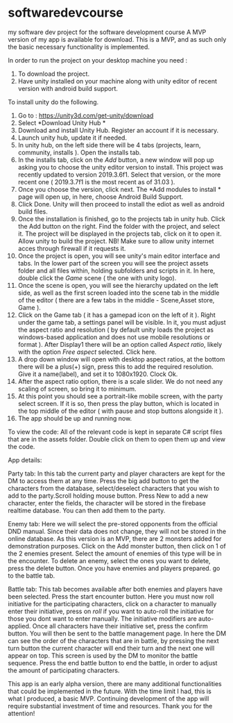 # softwaredevcourse
my software dev project for the software development course 
A MVP version of my app is available for download. This is a MVP, and as such only the basic necessary functionality is implemented.

In order to run the project on your desktop machine you need :
1) To download the project.
2) Have unity installed on your machine along with unity editor of recent version with android build support.

To install unity do the following.
1) Go to : https://unity3d.com/get-unity/download
2) Select *Download Unity Hub *
3) Download and install Unity Hub. Register an account if it is necessary.
4) Launch unity hub, update it if needed.
5) In unity hub, on the left side there will be 4 tabs (projects, learn, community, installs ). Open the installs tab.
6) In the installs tab, click on the *Add* button, a new window will pop up asking you to choose the unity editor version to install. 
This project was recently updated to version 2019.3.6f1. Select that version, or the more recent one ( 2019.3.7f1 is the most recent as of 31.03 ).
7) Once you choose the version, click next. The *Add modules to install * page will open up, in here, choose Android Build Support.
8) Click Done. Unity will then proceed to install the ediot as well as android build files.
9) Once the installation is finished, go to the projects tab in unity hub. Click the Add button on the right. Find the folder with the project, and select it. The project will be displayed in the projects tab, click on it to open it. Allow unity to build the project.
NB! Make sure to allow unity internet acces through firewall if it requests it.
10) Once the project is open, you will see unity's main editor interface and tabs. In the lower part of the screen you will see the project 
assets folder and all files within, holding subfolders and scripts in it. In here, double click the *Game* scene ( the one with unity logo).
11) Once the scene is open, you will see the hierarchy updated on the left side, as well as the first screen loaded into the scene tab in the
middle of the editor ( there are a few tabs in the middle - Scene,Asset store, Game ).
12) Click on the Game tab ( it has a gamepad icon on the left of it ). Right under the game tab, a settings panel will be visible. In it,
you must adjust the aspect ratio and resolution ( by default unity loads the project as windows-based application and does not use mobile 
resolutions or format ). After Display1 there will be an option called *Aspect ratio*, likely with the option *Free aspect* selected. Click here.
13) A drop down window will open with desktop aspect ratios, at the bottom there will be a plus(+) sign, press this to add the
required resolution. Give it a name(label), and set it to 1080x1920. Clock Ok.
14) After the aspect ratio option, there is a scale slider. We do not need any scaling of screen, so bring it to minimum.
15) At this point you should see a portrait-like mobile screen, with the party select screen. If it is so, then press the play button,
which is located in the top middle of the editor ( with pause and stop buttons alongside it ).
16) The app should be up and running now.

To view the code:
All of the relevant code is kept in separate C# script files that are in the assets folder. Double click on them to open them up and view the code.

App details:

Party tab:
In this tab the current party and player characters are kept for the DM to access them at any time. Press the big add button to get the characters
from the database, select/deselect characters that you wish to add to the party.Scroll holding mouse button. Press New to add a new character, enter the fields, the
character will be stored in the firebase realtime database. You can then add them to the party.

Enemy tab: Here we will select the pre-stored opponents from the official DND manual. Since their data does not change, they will not be
stored in the online database. As this version is an MVP, there are 2 monsters added for demonstration purposes.
Click on the Add monster button, then click on 1 of the 2 enemies present. Select the amount of enemies of this type will be in the encounter.
To delete an enemy, select the ones you want to delete, press the delete button. Once you have enemies and players prepared. go to the battle tab.

Battle tab: This tab becomes available after both enemies and players have been selected. Press the start encounter button. Here you must 
now roll initiative for the participating characters, click on a character to manually enter their initiative, press on *roll* if you want
to auto-roll the initiative for those you dont want to enter manually. The initiative modifiers are auto-applied. Once all characters have
their initiative set, press the confirm button. You will then be sent to the battle management page. In here the DM can see the order of the characters 
that are in battle, by pressing the next turn button the current character will end their turn and the next one will appear on top. This
screen is used by the DM to monitor the battle sequence. Press the end battle button to end the battle, in order to adjust the amount of participating
characters.

This app is an early alpha version, there are many additional functionalities that could be implemented in the future. With the time limit I
had, this is what I produced, a basic MVP. Continuing development of the app will require substantial investment of time and resources.
Thank you for the attention!



